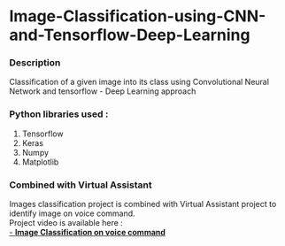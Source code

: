 # Image-Classification-using-CNN-and-Tensorflow-Deep-Learning
### Description
Classification of a given image into its class using Convolutional Neural Network and tensorflow - Deep Learning approach

### Python libraries used :

1. Tensorflow
2. Keras
3. Numpy
4. Matplotlib

### Combined with Virtual Assistant

Images classification project is combined with Virtual Assistant project to identify image on voice command.</br>
Project video is available here :</br>
<a href =  "https://github.com/aniketsinha06/Image-Classification-using-CNN-and-Tensorflow-Deep-Learning/tree/master/Video">- __Image Classification on voice command__</a></br>

